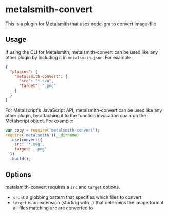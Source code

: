 # metalsmith-convert

This is a plugin for [Metalsmith][] that uses [node-gm][] to convert image-file

[metalsmith]: http://metalsmith.io
[node-gm]: https://github.com/aheckmann/gm

##  Usage

If using the CLI for Metalsmith, metalsmith-convert can be used like any other plugin by including it in `metalsmith.json`.  For example:

```json
{
  "plugins": {
    "metalsmith-convert": {
      "src": "*.svn",
      "target": ".png"
    }
  }
}
```

For Metalscript's JavaScript API, metalsmith-convert can be used like any other plugin, by attaching it to the function invocation chain on the Metalscript object.  For example:

```js
var copy = require('metalsmith-convert');
require('metalsmith')(__dirname)
  .use(convert({
    src: '*.svg',
    target: '.png'
  })
  .build();
```

## Options

metalsmith-convert requires a `src` and `target` options.

- `src` is a globbing pattern that specifies which files to convert
- `target` is an extension (starting with `.`) that determins the image format all files matching `src` are converted to


